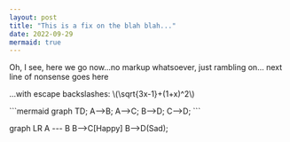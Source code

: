 ```yaml
---
layout: post
title: "This is a fix on the blah blah..."
date: 2022-09-29
mermaid: true
---
```


Oh, I see, here we go now...no markup whatsoever, just rambling on...
next line of nonsense goes here

...with escape backslashes: \\(\sqrt{3x-1}+(1+x)^2\\)

\`\`\`mermaid
graph TD;
    A-->B;
    A-->C;
    B-->D;
    C-->D;
\`\`\`

<div class="mermaid">
graph LR
    A --- B
    B-->C[Happy]
    B-->D(Sad);
</div>
